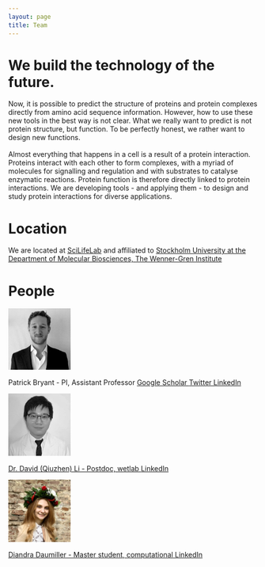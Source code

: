```yaml
---
layout: page
title: Team
---
```



# We build the technology of the future.

Now, it is possible to predict the structure of proteins and protein complexes directly from amino acid sequence information.
However, how to use these new tools in the best way is not clear.
What we really want to predict is not protein structure, but function.
To be perfectly honest, we rather want to design new functions.
\
\
Almost everything that happens in a cell is a result of a protein interaction.
Proteins interact with each other to form complexes, with a myriad of molecules for signalling and regulation
and with substrates to catalyse enzymatic reactions. Protein function is therefore directly linked to protein interactions.
We are developing tools - and applying them - to design and study protein interactions
for diverse applications.

# Location
We are located at [SciLifeLab](https://www.scilifelab.se) and affiliated to [Stockholm University at the Department of Molecular Biosciences, The Wenner-Gren Institute](https://www.su.se/department-of-molecular-biosciences-the-wenner-gren-institute/)


# People

<img src="./assets/patrick_portrait.jpeg" width="25%" height="25%"  />

Patrick Bryant - PI, Assistant Professor
<a href="https://scholar.google.com/citations?user=KPlaFQQAAAAJ&hl=sv&oi=ao"> Google Scholar
<a href="https://twitter.com/Patrick18287926"> Twitter
<a href="https://www.linkedin.com/in/patrick-bryant-phd/"> LinkedIn




<img src="./assets/david_portrait.jpeg" width="25%" height="25%"  />

Dr. David (Qiuzhen) Li - Postdoc, wetlab
<a href="https://www.linkedin.com/in/qiuzhen-li-0bb250174/"> LinkedIn


<img src="./assets/Diandra.jpeg" width="25%" height="25%"  />

Diandra Daumiller - Master student, computational
<a href="https://www.linkedin.com/in/diandra-daumiller-9114a5340/"> LinkedIn
